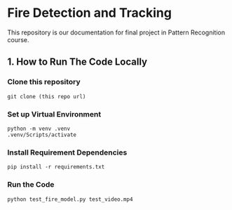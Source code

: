 # Fire Detection and Tracking
This repository is our documentation for final project in Pattern Recognition course. 

## 1. How to Run The Code Locally
### Clone this repository
```
git clone (this repo url)
```

### Set up Virtual Environment
```
python -m venv .venv
.venv/Scripts/activate
```

### Install Requirement Dependencies
```
pip install -r requirements.txt
```

### Run the Code
```
python test_fire_model.py test_video.mp4
```
